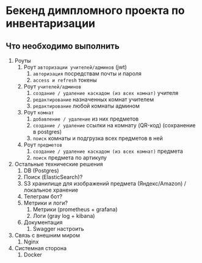 # Бекенд димпломного проекта по инвентаризации

## Что необходимо выполнить

1. Роуты
   1. Роут `авторизации учителей/админов` (jwt)
      1. `авторизация` посредствам почты и пароля
      2. `access и refresh` токены
   2. Роут `учителей/админов`
      1. `создание / удаление каскадом (из всех комнат)` учителя
      2. `редактирование` назначенных комнат учителем
      3. `редактирование` любой комнаты админом
   3. Роут `комнат`
      1. `добавление / удаление` из них предметов
      2. `создание / удаление` ссылки на комнату (QR-код) (сохранение в postgres)
      3. `поиск` комнаты и подгрузка всех предметов в ней
   4. Роут `предметов`
      1. `создание / удаление каскадом (из всех комнат)` предмета
      2. `поиск` предмета по артикулу
2. Остальные технические решения
   1. DB (Postgres)
   2. Поиск (ElasticSearch)?
   3. S3 хранилище для изображений предмета (Яндекс/Amazon) / локальное хранение
   4. Телеграм бот?
   5. Метрики и логи?
      1. Метрики (prometheus + grafana)
      2. Логи (gray log + kibana)
   6. Документация
      1. Swagger настроить
3. Связь с внешним миром
   1. Nginx
4. Системная сторона
   1. Docker
